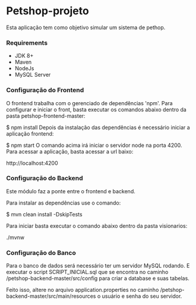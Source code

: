 # Petshop-projeto
Esta aplicação tem como objetivo simular um sistema de pethop.


### Requirements
* JDK 8+
* Maven
* NodeJs
* MySQL Server
### Configuração do Frontend

O frontend trabalha com o gerenciado de dependências 'npm'. Para configurar e iniciar o front, basta executar os comandos abaixo dentro da pasta petshop-frontend-master:

$ npm install
Depois da instalação das dependências é necessário iniciar a aplicação frontend:

$ npm start
O comando acima irá iniciar o servidor node na porta 4200. Para acessar a aplicação, basta acessar a url baixo:

http://localhost:4200

### Configuração do Backend
Este módulo faz a ponte entre o frontend e backend.

Para instalar as dependências use o comando:

$ mvn clean install -DskipTests

Para iniciar basta executar o comando abaixo dentro da pasta visionarios:

./mvnw

### Configuração do Banco

Para o banco de dados será necessário ter um servidor MySQL rodando. E executar o script SCRIPT_INICIAL.sql que se encontra no caminho /petshop-backend-master/src/config para criar a database e suas tabelas.

Feito isso, altere no arquivo application.properties no caminho /petshop-backend-master/src/main/resources o usuário e senha do seu servidor.


